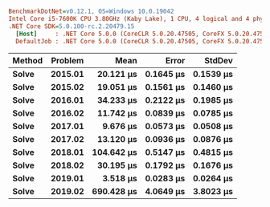 ``` ini

BenchmarkDotNet=v0.12.1, OS=Windows 10.0.19042
Intel Core i5-7600K CPU 3.80GHz (Kaby Lake), 1 CPU, 4 logical and 4 physical cores
.NET Core SDK=5.0.100-rc.2.20479.15
  [Host]     : .NET Core 5.0.0 (CoreCLR 5.0.20.47505, CoreFX 5.0.20.47505), X64 RyuJIT
  DefaultJob : .NET Core 5.0.0 (CoreCLR 5.0.20.47505, CoreFX 5.0.20.47505), X64 RyuJIT


```
| Method | Problem |       Mean |     Error |    StdDev |
|------- |-------- |-----------:|----------:|----------:|
|  **Solve** | **2015.01** |  **20.121 μs** | **0.1645 μs** | **0.1539 μs** |
|  **Solve** | **2015.02** |  **19.051 μs** | **0.1561 μs** | **0.1460 μs** |
|  **Solve** | **2016.01** |  **34.233 μs** | **0.2122 μs** | **0.1985 μs** |
|  **Solve** | **2016.02** |  **11.742 μs** | **0.0839 μs** | **0.0785 μs** |
|  **Solve** | **2017.01** |   **9.676 μs** | **0.0573 μs** | **0.0508 μs** |
|  **Solve** | **2017.02** |  **13.120 μs** | **0.0936 μs** | **0.0876 μs** |
|  **Solve** | **2018.01** | **104.642 μs** | **0.5147 μs** | **0.4815 μs** |
|  **Solve** | **2018.02** |  **30.195 μs** | **0.1792 μs** | **0.1676 μs** |
|  **Solve** | **2019.01** |   **3.518 μs** | **0.0283 μs** | **0.0264 μs** |
|  **Solve** | **2019.02** | **690.428 μs** | **4.0649 μs** | **3.8023 μs** |
